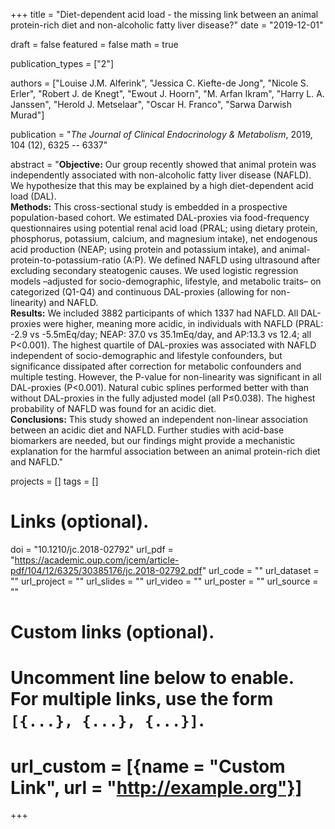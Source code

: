 +++
title = "Diet-dependent acid load - the missing link between an animal protein-rich diet and non-alcoholic fatty liver disease?"
date = "2019-12-01"

draft = false
featured = false
math = true

publication_types = ["2"]

authors = ["Louise J.M. Alferink", "Jessica C. Kiefte-de Jong", "Nicole S. Erler",
            "Robert J. de Knegt", "Ewout J. Hoorn", "M. Arfan Ikram", 
            "Harry L. A. Janssen", "Herold J. Metselaar", "Oscar H. Franco",
            "Sarwa Darwish Murad"]

publication = "*The Journal of Clinical Endocrinology & Metabolism*, 2019, 104 (12), 6325 -- 6337"

abstract = "**Objective:** Our group recently showed that animal protein was independently associated with non-alcoholic fatty liver disease (NAFLD). We hypothesize that this may be explained by a high diet-dependent acid load (DAL).<br>**Methods:** This cross-sectional study is embedded in a prospective population-based cohort. We estimated DAL-proxies via food-frequency questionnaires using potential renal acid load (PRAL; using dietary protein, phosphorus, potassium, calcium, and magnesium intake), net endogenous acid production (NEAP; using protein and potassium intake), and animal-protein-to-potassium-ratio (A:P). We defined NAFLD using ultrasound after excluding secondary steatogenic causes. We used logistic regression models –adjusted for socio-demographic, lifestyle, and metabolic traits– on categorized (Q1-Q4) and continuous DAL-proxies (allowing for non-linearity) and NAFLD.<br>**Results:** We included 3882 participants of which 1337 had NAFLD. All DAL-proxies were higher, meaning more acidic, in individuals with NAFLD (PRAL: -2.9 vs -5.5mEq/day; NEAP: 37.0 vs 35.1mEq/day, and AP:13.3 vs 12.4; all P<0.001). The highest quartile of DAL-proxies was associated with NAFLD independent of socio-demographic and lifestyle confounders, but significance dissipated after correction for metabolic confounders and multiple testing. However, the P-value for non-linearity was significant in all DAL-proxies (P<0.001). Natural cubic splines performed better with than without DAL-proxies in the fully adjusted model (all P≤0.038). The highest probability of NAFLD was found for an acidic diet.<br>**Conclusions:** This study showed an independent non-linear association between an acidic diet and NAFLD. Further studies with acid-base biomarkers are needed, but our findings might provide a mechanistic explanation for the harmful association between an animal protein-rich diet and NAFLD."

projects = []
tags = []

# Links (optional).
doi = "10.1210/jc.2018-02792"
url_pdf = "https://academic.oup.com/jcem/article-pdf/104/12/6325/30385176/jc.2018-02792.pdf"
url_code = ""
url_dataset = ""
url_project = ""
url_slides = ""
url_video = ""
url_poster = ""
url_source = ""

# Custom links (optional).
#   Uncomment line below to enable. For multiple links, use the form `[{...}, {...}, {...}]`.
# url_custom = [{name = "Custom Link", url = "http://example.org"}]
+++
